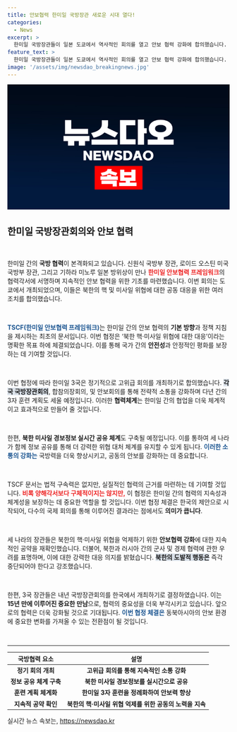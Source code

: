 ```yaml
---
title: 안보협력 한미일 국방장관 새로운 시대 열다!
categories:
  - News
excerpt: >
  한미일 국방장관들이 일본 도쿄에서 역사적인 회의를 열고 안보 협력 강화에 합의했습니다. 한미일 안보협력 프레임워크 서명으로 북한 핵 위협에 대응하기 위한 정례 회의와 훈련 체계가 구축됩니다. 평화와 안정을 위한 첫걸음이 시작됐습니다!
feature_text: >
  한미일 국방장관들이 일본 도쿄에서 역사적인 회의를 열고 안보 협력 강화에 합의했습니다. 한미일 안보협력 프레임워크 서명으로 북한 핵 위협에 대응하기 위한 정례 회의와 훈련 체계가 구축됩니다. 평화와 안정을 위한 첫걸음이 시작됐습니다!
image: '/assets/img/newsdao_breakingnews.jpg'
---
```


<p><img src="/assets/img/newsdao_breakingnews.jpg" alt="implanttips 속보" /></p>

<h2 data-ke-size="size26">한미일 국방장관회의와 안보 협력</h2>

<p data-ke-size="size16">&nbsp;</p>

<p>한미일 간의 <b>국방 협력</b>이 본격화되고 있습니다. 신원식 국방부 장관, 로이드 오스틴 미국 국방부 장관, 그리고 기하라 미노루 일본 방위상이 만나 <b><span style="color: #ee2323;">한미일 안보협력 프레임워크</span></b>의 협력각서에 서명하며 지속적인 안보 협력을 위한 기초를 마련했습니다. 이번 회의는 도쿄에서 개최되었으며, 이들은 북한의 핵 및 미사일 위협에 대한 공동 대응을 위한 여러 조치를 합의했습니다. </p>

<p data-ke-size="size16">&nbsp;</p>

<p><b><span style="color: #1a5490;">TSCF(한미일 안보협력 프레임워크)</span></b>는 한미일 간의 안보 협력의 <strong>기본 방향</strong>과 정책 지침을 제시하는 최초의 문서입니다. 이번 협정은 ‘북한 핵·미사일 위협에 대한 대응’이라는 명확한 목표 하에 체결되었습니다. 이를 통해 국가 간의 <b>안전성</b>과 안정적인 평화를 보장하는 데 기여할 것입니다. </p>

<p data-ke-size="size16">&nbsp;</p>

<p>이번 협정에 따라 한미일 3국은 정기적으로 고위급 회의를 개최하기로 합의했습니다. <b><span style="background-color: #21538527;">각국 국방장관회의</span></b>, 합참의장회의, 및 안보회의를 통해 전략적 소통을 강화하며 다년 간의 3자 훈련 계획도 세울 예정입니다. 이러한 <b>협력체계</b>는 한미일 간의 협업을 더욱 체계적이고 효과적으로 만들어 줄 것입니다.</p>

<p data-ke-size="size16">&nbsp;</p>

<p>한편, <b>북한 미사일 경보정보 실시간 공유 체계</b>도 구축될 예정입니다. 이를 통하여 세 나라가 함께 정보 공유를 통해 더 강력한 위협 대처 체계를 유지할 수 있게 됩니다. <b><span style="color: #1a5490;">이러한 소통의 강화는</span></b> 국방력을 더욱 향상시키고, 공동의 안보를 강화하는 데 중요합니다. </p>

<p data-ke-size="size16">&nbsp;</p>

<p>TSCF 문서는 법적 구속력은 없지만, 실질적인 협력의 근거를 마련하는 데 기여할 것입니다. <b><span style="color: #ee2323;">비록 양해각서보다 구체적이지는 않지만,</span></b> 이 협정은 한미일 간의 협력의 지속성과 체계성을 보장하는 데 중요한 역할을 할 것입니다. 이번 협정 체결은 한국의 제안으로 시작되어, 다수의 국제 회의를 통해 이루어진 결과라는 점에서도 <b>의미가 큽니다</b>.</p>

<p data-ke-size="size16">&nbsp;</p>

<p>세 나라의 장관들은 북한의 핵·미사일 위협을 억제하기 위한 <b>안보협력 강화</b>에 대한 지속적인 공약을 재확인했습니다. 더불어, 북한과 러시아 간의 군사 및 경제 협력에 관한 우려를 표명하며, 이에 대한 강력한 대응 의지를 밝혔습니다. <b><span style="background-color: #21538527;">북한의 도발적 행동은</span></b> 즉각 중단되어야 한다고 강조했습니다.</p>

<p data-ke-size="size16">&nbsp;</p>

<p>한편, 3국 장관들은 내년 국방장관회의를 한국에서 개최하기로 결정하였습니다. 이는 <b>15년 만에 이루어진 중요한 만남</b>으로, 협력의 중요성을 더욱 부각시키고 있습니다. 앞으로의 협력은 더욱 강화될 것으로 기대됩니다. <b><span style="color: #1a5490;">이번 협정 체결은</span></b> 동북아시아의 안보 환경에 중요한 변화를 가져올 수 있는 전환점이 될 것입니다.</p>

<p data-ke-size="size16">&nbsp;</p>

<hr />

<table style="width: 100%; border-collapse: collapse;">
  <thead>
    <tr>
      <th style="text-align: center; height: 17px;"><b>국방협력 요소</b></th>
      <th style="text-align: center; height: 17px;"><b>설명</b></th>
    </tr>
  </thead>
  <tbody>
    <tr>
      <td style="text-align: center; height: 17px;"><b>정기 회의 개최</b></td>
      <td style="text-align: center; height: 17px;"><b>고위급 회의를 통해 지속적인 소통 강화</b></td>
    </tr>
    <tr>
      <td style="text-align: center; height: 17px;"><b>정보 공유 체계 구축</b></td>
      <td style="text-align: center; height: 17px;"><b>북한 미사일 경보정보를 실시간으로 공유</b></td>
    </tr>
    <tr>
      <td style="text-align: center; height: 17px;"><b>훈련 계획 체계화</b></td>
      <td style="text-align: center; height: 17px;"><b>한미일 3자 훈련을 정례화하여 안보력 향상</b></td>
    </tr>
    <tr>
      <td style="text-align: center; height: 17px;"><b>지속적 공약 확인</b></td>
      <td style="text-align: center; height: 17px;"><b>북한의 핵·미사일 위협 억제를 위한 공동의 노력을 지속</b></td>
    </tr>
  </tbody>
</table>
실시간 뉴스 속보는, <a href="https://newsdao.kr" rel="dofollow">https://newsdao.kr</a>


